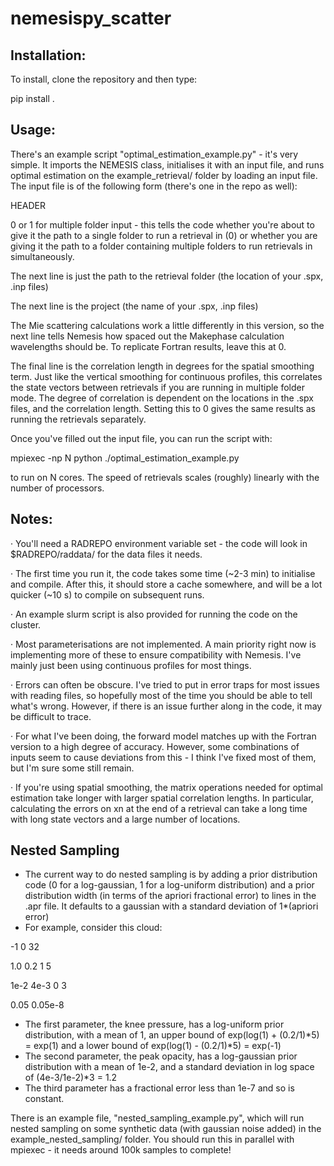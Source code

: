 # nemesispy_scatter

## Installation:

To install, clone the repository and then type:

pip install .

## Usage:

There's an example script "optimal_estimation_example.py" - it's very simple. It imports the NEMESIS class, initialises it with an input file, and runs optimal estimation on the example_retrieval/ folder by loading an input file. The input file is of the following form (there's one in the repo as well):

HEADER

0 or 1 for multiple folder input - this tells the code whether you're about to give it the path to a single folder to run a retrieval in (0) or whether you are giving it the path to a folder containing multiple folders to run retrievals in simultaneously.

The next line is just the path to the retrieval folder (the location of your .spx, .inp files)

The next line is the project (the name of your .spx, .inp files)

The Mie scattering calculations work a little differently in this version, so the next line tells Nemesis how spaced out the Makephase calculation wavelengths should be. To replicate Fortran results, leave this at 0.

The final line is the correlation length in degrees for the spatial smoothing term. Just like the vertical smoothing for continuous profiles, this correlates the state vectors between retrievals if you are running in multiple folder mode. The degree of correlation is dependent on the locations in the .spx files, and the correlation length. Setting this to 0 gives the same results as running the retrievals separately.

Once you've filled out the input file, you can run the script with:

mpiexec -np N python ./optimal_estimation_example.py

to run on N cores. The speed of retrievals scales (roughly) linearly with the number of processors.

## Notes:

· You'll need a RADREPO environment variable set - the code will look in $RADREPO/raddata/ for the data files it needs.

· The first time you run it, the code takes some time (~2-3 min) to initialise and compile. After this, it should store a cache somewhere, and will be a lot quicker (~10 s) to compile on subsequent runs. 

· An example slurm script is also provided for running the code on the cluster.

· Most parameterisations are not implemented. A main priority right now is implementing more of these to ensure compatibility with Nemesis. I've mainly just been using continuous profiles for most things.

· Errors can often be obscure. I've tried to put in error traps for most issues with reading files, so hopefully most of the time you should be able to tell what's wrong. However, if there is an issue further along in the code, it may be difficult to trace.

· For what I've been doing, the forward model matches up with the Fortran version to a high degree of accuracy. However, some combinations of inputs seem to cause deviations from this - I think I've fixed most of them, but I'm sure some still remain.

· If you're using spatial smoothing, the matrix operations needed for optimal estimation take longer with larger spatial correlation lengths. In particular, calculating the errors on xn at the end of a retrieval can take a long time with long state vectors and a large number of locations.

## Nested Sampling

- The current way to do nested sampling is by adding a prior distribution code (0 for a log-gaussian, 1 for a log-uniform distribution) and a prior distribution width (in terms of the apriori fractional error) to lines in the .apr file. It defaults to a gaussian with a standard deviation of 1*(apriori error)
- For example, consider this cloud:

-1 0 32
  
1.0 0.2 1 5

1e-2 4e-3 0 3

0.05 0.05e-8
- The first parameter, the knee pressure, has a log-uniform prior distribution, with a mean of 1, an upper bound of exp(log(1) + (0.2/1)*5) = exp(1) and a lower bound of exp(log(1) - (0.2/1)*5) = exp(-1)
- The second parameter, the peak opacity, has a log-gaussian prior distribution with a mean of 1e-2, and a standard deviation in log space of (4e-3/1e-2)*3 = 1.2
- The third parameter has a fractional error less than 1e-7 and so is constant.

There is an example file, "nested_sampling_example.py", which will run nested sampling on some synthetic data (with gaussian noise added) in the example_nested_sampling/ folder. You should run this in parallel with mpiexec - it needs around 100k samples to complete!
